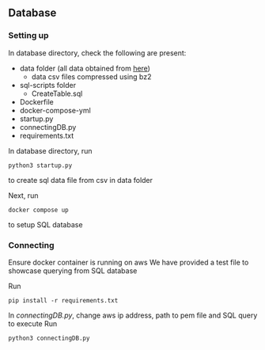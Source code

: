 ## Database

### Setting up

In database directory, check the following are present:
- data folder (all data obtained from [here](https://dataverse.harvard.edu/dataset.xhtml?persistentId=doi:10.7910/DVN/HG7NV7))
    - data csv files compressed using bz2 
- sql-scripts folder
    - CreateTable.sql 
- Dockerfile
- docker-compose-yml
- startup.py
- connectingDB.py
- requirements.txt

In database directory, run 
```
python3 startup.py
```
to create sql data file from csv in data folder

Next, run
```
docker compose up
```
to setup SQL database

### Connecting
Ensure docker container is running on aws
We have provided a test file to showcase querying from SQL database

Run
```
pip install -r requirements.txt
```

In *connectingDB.py*, change aws ip address, path to pem file and SQL query to execute
Run
```
python3 connectingDB.py
```